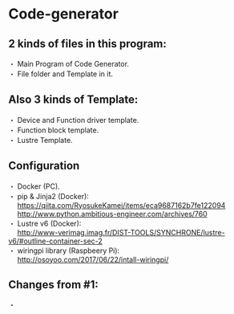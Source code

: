 # Code-generator
## 2 kinds of files in this program:
・ Main Program of Code Generator. <br />
・ File folder and Template in it. <br />

## Also 3 kinds of Template:
・ Device and Function driver template. <br />
・ Function block template. <br />
・ Lustre Template.

## Configuration
・ Docker (PC). <br />
・ pip & Jinja2 (Docker): <br />
&emsp; https://qiita.com/RyosukeKamei/items/eca9687162b7fe122094 <br />
&emsp; http://www.python.ambitious-engineer.com/archives/760 <br />
・ Lustre v6 (Docker): <br />
&emsp; http://www-verimag.imag.fr/DIST-TOOLS/SYNCHRONE/lustre-v6/#outline-container-sec-2 <br />
・ wiringpi library (Raspbeery Pi): <br />
&emsp; http://osoyoo.com/2017/06/22/intall-wiringpi/ <br />

## Changes from #1:
・ <br />
